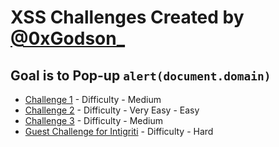 # XSS Challenges Created by <a href="https://twitter.com/0xGodson_">@0xGodson_</a>

## Goal is to Pop-up `alert(document.domain)`

*  <a href="/chal1/">Challenge 1</a> - Difficulty - Medium
*  <a href="/chal2/">Challenge 2</a> - Difficulty - Very Easy - Easy
*  <a href="/chal3/">Challenge 3</a> - Difficulty - Medium
*  <a href="//challenge-1022.intigriti.io">Guest Challenge for Intigriti</a> - Difficulty - Hard
